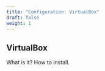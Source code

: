 ```yaml
---
title: "Configuration: VirtualBox"
draft: false
weight: 1
---
```


## VirtualBox

What is it?
How to install.